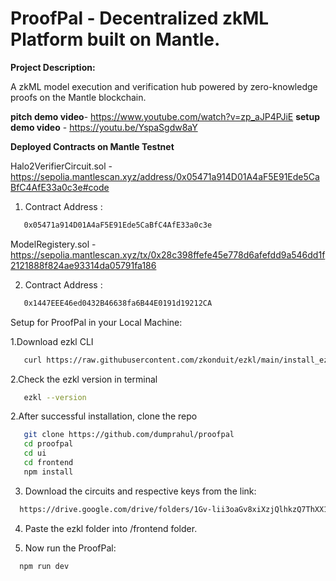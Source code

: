 # ProofPal - Decentralized zkML Platform built on Mantle.

**Project Description:**

A zkML model execution and verification hub powered by zero-knowledge proofs on the Mantle blockchain.

**pitch demo video**- https://www.youtube.com/watch?v=zp_aJP4PJiE
**setup demo video** - https://youtu.be/YspaSgdw8aY

**Deployed Contracts on Mantle Testnet**

Halo2VerifierCircuit.sol - https://sepolia.mantlescan.xyz/address/0x05471a914D01A4aF5E91Ede5CaBfC4AfE33a0c3e#code

1. Contract Address :
 ```bash
    0x05471a914D01A4aF5E91Ede5CaBfC4AfE33a0c3e
 ```

ModelRegistery.sol - https://sepolia.mantlescan.xyz/tx/0x28c398ffefe45e778d6afefdd9a546dd1f2121888f824ae93314da05791fa186

2. Contract Address :
 ```bash
    0x1447EEE46ed0432B46638fa6B44E0191d19212CA
 ```

Setup for ProofPal in your Local Machine:

1.Download ezkl CLI

 ```bash
    curl https://raw.githubusercontent.com/zkonduit/ezkl/main/install_ezkl_cli.sh | bash
 ```
2.Check the ezkl version in terminal

 ```bash
    ezkl --version
 ```
2.After successful installation, clone the repo

 ```bash
    git clone https://github.com/dumprahul/proofpal
    cd proofpal
    cd ui
    cd frontend
    npm install
 ```

3. Download the circuits and respective keys from the link:

 ```bash
   https://drive.google.com/drive/folders/1Gv-lii3oaGv8xiXzjQlhkzQ7ThXX1zuF?usp=sharing
 ```

4. Paste the ezkl folder into /frontend folder.

5. Now run the ProofPal:

 ```bash
   npm run dev
 ```
